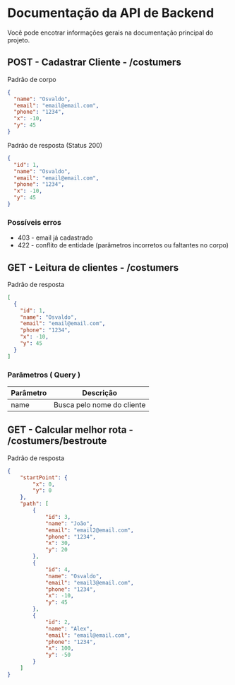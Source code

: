 # Documentação da API de Backend

Você pode encotrar informações gerais na documentação principal do projeto.

## POST - Cadastrar Cliente - /costumers

Padrão de corpo

```json
{
  "name": "Osvaldo",
  "email": "email@email.com",
  "phone": "1234",
  "x": -10,
  "y": 45
}
```

Padrão de resposta (Status 200)

```json
{
  "id": 1,
  "name": "Osvaldo",
  "email": "email@email.com",
  "phone": "1234",
  "x": -10,
  "y": 45
}
```

### Possíveis erros

- 403 - email já cadastrado
- 422 - conflito de entidade (parâmetros incorretos ou faltantes no corpo)

## GET - Leitura de clientes - /costumers

Padrão de resposta

```json
[
  {
    "id": 1,
    "name": "Osvaldo",
    "email": "email@email.com",
    "phone": "1234",
    "x": -10,
    "y": 45
  }
]
```

### Parâmetros ( Query )

| Parâmetro | Descrição                  |
| --------- | -------------------------- |
| name      | Busca pelo nome do cliente |

## GET - Calcular melhor rota - /costumers/bestroute

Padrão de resposta

```json
{
	"startPoint": {
		"x": 0,
		"y": 0
	},
	"path": [
		{
			"id": 3,
			"name": "João",
			"email": "email2@email.com",
			"phone": "1234",
			"x": 30,
			"y": 20
		},
		{
			"id": 4,
			"name": "Osvaldo",
			"email": "email3@email.com",
			"phone": "1234",
			"x": -10,
			"y": 45
		},
		{
			"id": 2,
			"name": "Alex",
			"email": "email@email.com",
			"phone": "1234",
			"x": 100,
			"y": -50
		}
	]
}
```
